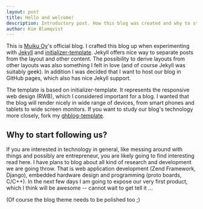 ```yaml
---
layout: post
title: Hello and welcome!
description: Introductory post. How this blog was created and why to start following it.
author: Kim Blomqvist
---
```


This is [Muiku Oy](http://www.muiku.com)'s official blog. I crafted this blog up when experimenting with [Jekyll](https://github.com/mojombo/jekyll) and [initializer-template](http://verekia.com/initializr/responsive-template). Jekyll offers nice way to separate posts from the layout and other content. The possibility to derive layouts from other layouts was also something I felt in love (and of course Jekyll was suitably geek). In addition I was decided that I want to host our blog in GitHub pages, which also has nice Jekyll support.

The template is based on initializer-template. It represents the responsive web design (RWB), which I considered important for a blog. I wanted that the blog will render nicely in wide range of devices, from smart phones and tablets to wide screen monitors. If you want to study our blog's technology more closely, fork my [ghblog-template](https://github.com/kblomqvist/ghblog-template).

Why to start following us?
--------------------------

If you are interested in technology in general, like messing around with things and possibly are entrepreneur, you are likely going to find interesting read here. I have plans to blog about all kind of research and development we are going throw. That is web application development (Zend Framework, Django), embedded hardware design and programming (proto boards, C/C++). In the next few days I am going to expose our very first product, which I think will be awesome -- cannot wait to get tell it ...

(Of course the blog theme needs to be polished too ;) 
